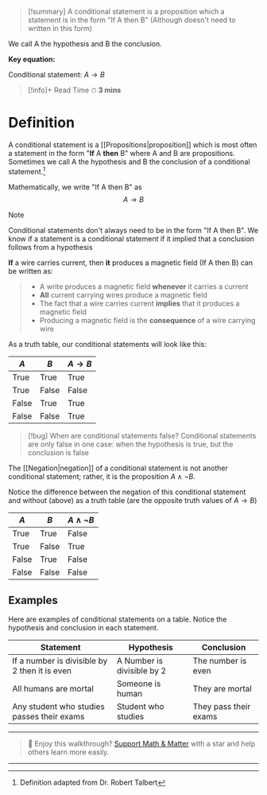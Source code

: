 
>[!summary]
A conditional statement is a proposition which a statement is in the form "If A then B" (Although doesn't need to written in this form)
>
We call A the hypothesis and B the conclusion. 
>
**Key equation:**
>
Conditional statement:
$A \to B$

>[!info]+ Read Time
⏱ **3 mins**

# Definition
A conditional statement is a [[Propositions|proposition]] which is most often a statement in the form "**If** A **then** B" where A and B are propositions. Sometimes we call A the hypothesis and B the conclusion of a conditional statement.[^1] 

Mathematically, we write "If A then B" as $$A \to B$$
>[!note] 
Conditional statements don't always need to be in the form "If A then B". We know if a statement is a conditional statement if it implied that a conclusion follows from a hypothesis
>
**If** a wire carries current, then **it** produces a magnetic field (If A then B) can be written as:
>- A write produces a magnetic field **whenever** it carries a current
>-  **All** current carrying wires produce a magnetic field
>- The fact that a wire carries current **implies** that it produces a magnetic field
>- Producing a magnetic field is the **consequence** of a wire carrying wire

As a truth table, our conditional statements will look like this:

| $A$   | $B$   | $A \to B$ |
| ----- | ----- | --------- |
| True  | True  | True      |
| True  | False | False     |
| False | True  | True      |
| False | False | True      |

>[!bug] When are conditional statements false?
Conditional statements are only false in one case: when the hypothesis is true, but the conclusion is false

The [[Negation|negation]] of a conditional statement is not another conditional statement; rather, it is the proposition $A \land \neg B$. 

Notice the difference between the negation of this conditional statement and without (above) as a truth table (are the opposite truth values of $A \to B$)

| $A$   | $B$   | $A \land \neg B$ |
| ----- | ----- | ---------------- |
| True  | True  | False            |
| True  | False | True             |
| False | True  | False            |
| False | False | False            |
## Examples
Here are examples of conditional statements on a table. Notice the hypothesis and conclusion in each statement.

| Statement                                     | Hypothesis                 | Conclusion            |
| --------------------------------------------- | -------------------------- | --------------------- |
| If a number is divisible by 2 then it is even | A Number is divisible by 2 | The number is even    |
| All humans are mortal                         | Someone is human           | They are mortal       |
| Any student who studies passes their exams    | Student who studies        | They pass their exams |

---

> 🧠 Enjoy this walkthrough? [Support Math & Matter](https://github.com/rajeevphysics/Obsidian-MathMatter) with a star and help others learn more easily.

---

[^1]: Definition adapted from Dr. Robert Talbert
